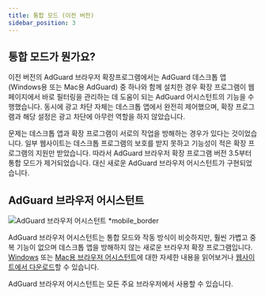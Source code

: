 ```yaml
---
title: 통합 모드 (이전 버전)
sidebar_position: 3
---
```


## 통합 모드가 뭔가요?

이전 버전의 AdGuard 브라우저 확장프로그램에서는 AdGuard 데스크톱 앱(Windows용 또는 Mac용 AdGuard) 중 하나와 함께 설치한 경우 확장 프로그램이 웹페이지에서 바로 필터링을 관리하는 데 도움이 되는 AdGuard 어시스턴트의 기능을 수행했습니다. 동시에 광고 차단 자체는 데스크톱 앱에서 완전히 제어했으며, 확장 프로그램과 해당 설정은 광고 차단에 아무런 역할을 하지 않았습니다.

문제는 데스크톱 앱과 확장 프로그램이 서로의 작업을 방해하는 경우가 있다는 것이었습니다. 일부 웹사이트는 데스크톱 프로그램의 보호를 받지 못하고 기능성이 적은 확장 프로그램의 지원만 받았습니다. 따라서 AdGuard 브라우저 확장 프로그램 버전 3.5부터 통합 모드가 제거되었습니다. 대신 새로운 AdGuard 브라우저 어시스턴트가 구현되었습니다.

## AdGuard 브라우저 어시스턴트

![AdGuard 브라우저 어시스턴트 *mobile_border](https://cdn.adtidy.org/content/kb/ad_blocker/browser_extension/ad_blocker_browser_extension_assistant.png)

AdGuard 브라우저 어시스턴트는 통합 모드와 작동 방식이 비슷하지만, 훨씬 가볍고 중복 기능이 없으며 데스크톱 앱을 방해하지 않는 새로운 브라우저 확장 프로그램입니다. [Windows](/adguard-for-windows/browser-assistant) 또는 [Mac용 브라우저 어시스턴트](/adguard-for-mac/browser-assistant)에 대한 자세한 내용을 읽어보거나 [웹사이트에서 다운로드](https://adguard.com/adguard-assistant/overview.html)할 수 있습니다.

AdGuard 브라우저 어시스턴트는 모든 주요 브라우저에서 사용할 수 있습니다.
